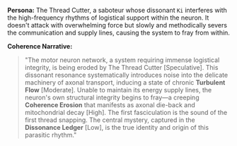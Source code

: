 **Persona:** The Thread Cutter, a saboteur whose dissonant `Ki` interferes with the high-frequency rhythms of logistical support within the neuron. It doesn't attack with overwhelming force but slowly and methodically severs the communication and supply lines, causing the system to fray from within.

**Coherence Narrative:**
> "The motor neuron network, a system requiring immense logistical integrity, is being eroded by The Thread Cutter [Speculative]. This dissonant resonance systematically introduces noise into the delicate machinery of axonal transport, inducing a state of chronic **Turbulent Flow** [Moderate]. Unable to maintain its energy supply lines, the neuron's own structural integrity begins to fray—a creeping **Coherence Erosion** that manifests as axonal die-back and mitochondrial decay [High]. The first fasciculation is the sound of the first thread snapping. The central mystery, captured in the **Dissonance Ledger** [Low], is the true identity and origin of this parasitic rhythm."